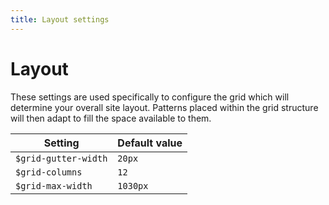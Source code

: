 ```yaml
---
title: Layout settings
---
```


# Layout

These settings are used specifically to configure the grid which will determine your overall site layout. Patterns placed within the grid structure will then adapt to fill the space available to them.

Setting  | Default value
 ------------- | -------------
`$grid-gutter-width`   | `20px`
`$grid-columns`   | `12`
`$grid-max-width`   | `1030px`

